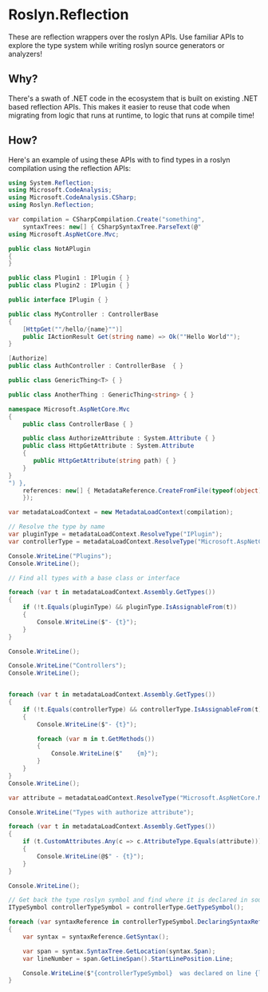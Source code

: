 # Roslyn.Reflection

These are reflection wrappers over the roslyn APIs. Use familiar APIs to explore the type system while writing roslyn source generators or analyzers!

## Why?

There's a swath of .NET code in the ecosystem that is built on existing .NET based reflection APIs. This makes it easier to reuse that code when migrating from logic that
runs at runtime, to logic that runs at compile time!

## How?

Here's an example of using these APIs with to find types in a roslyn compilation using the reflection APIs:

```C#
using System.Reflection;
using Microsoft.CodeAnalysis;
using Microsoft.CodeAnalysis.CSharp;
using Roslyn.Reflection;

var compilation = CSharpCompilation.Create("something",
    syntaxTrees: new[] { CSharpSyntaxTree.ParseText(@"
using Microsoft.AspNetCore.Mvc;

public class NotAPlugin
{
}

public class Plugin1 : IPlugin { }
public class Plugin2 : IPlugin { }

public interface IPlugin { }

public class MyController : ControllerBase
{
    [HttpGet(""/hello/{name}"")]
    public IActionResult Get(string name) => Ok(""Hello World"");
}

[Authorize]
public class AuthController : ControllerBase  { }

public class GenericThing<T> { }

public class AnotherThing : GenericThing<string> { }

namespace Microsoft.AspNetCore.Mvc
{
    public class ControllerBase { }

    public class AuthorizeAttribute : System.Attribute { }
    public class HttpGetAttribute : System.Attribute 
    { 
       public HttpGetAttribute(string path) { }
    }
}
") },
    references: new[] { MetadataReference.CreateFromFile(typeof(object).Assembly.Location)
    });

var metadataLoadContext = new MetadataLoadContext(compilation);

// Resolve the type by name
var pluginType = metadataLoadContext.ResolveType("IPlugin");
var controllerType = metadataLoadContext.ResolveType("Microsoft.AspNetCore.Mvc.ControllerBase");

Console.WriteLine("Plugins");
Console.WriteLine();

// Find all types with a base class or interface

foreach (var t in metadataLoadContext.Assembly.GetTypes())
{
    if (!t.Equals(pluginType) && pluginType.IsAssignableFrom(t))
    {
        Console.WriteLine($"- {t}");
    }
}

Console.WriteLine();

Console.WriteLine("Controllers");
Console.WriteLine();


foreach (var t in metadataLoadContext.Assembly.GetTypes())
{
    if (!t.Equals(controllerType) && controllerType.IsAssignableFrom(t))
    {
        Console.WriteLine($"- {t}");

        foreach (var m in t.GetMethods())
        {
            Console.WriteLine($"    {m}");
        }
    }
}
Console.WriteLine();

var attribute = metadataLoadContext.ResolveType("Microsoft.AspNetCore.Mvc.AuthorizeAttribute");

Console.WriteLine("Types with authorize attribute");

foreach (var t in metadataLoadContext.Assembly.GetTypes())
{
    if (t.CustomAttributes.Any(c => c.AttributeType.Equals(attribute)))
    {
        Console.WriteLine(@$" - {t}");
    }
}

Console.WriteLine();

// Get back the type roslyn symbol and find where it is declared in source
ITypeSymbol controllerTypeSymbol = controllerType.GetTypeSymbol();

foreach (var syntaxReference in controllerTypeSymbol.DeclaringSyntaxReferences)
{
    var syntax = syntaxReference.GetSyntax();

    var span = syntax.SyntaxTree.GetLocation(syntax.Span);
    var lineNumber = span.GetLineSpan().StartLinePosition.Line;

    Console.WriteLine($"{controllerTypeSymbol}  was declared on line {lineNumber}");
}
```
